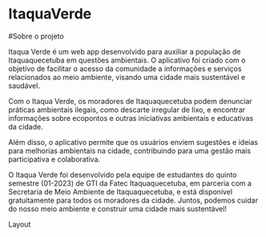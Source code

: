 # ItaquaVerde

#Sobre o projeto

Itaqua Verde é um web app desenvolvido para auxiliar a população de Itaquaquecetuba em questões ambientais. O aplicativo foi criado com o objetivo de facilitar o acesso da comunidade a informações e serviços relacionados ao meio ambiente, visando uma cidade mais sustentável e saudável.

Com o Itaqua Verde, os moradores de Itaquaquecetuba podem denunciar práticas ambientais ilegais, como descarte irregular de lixo, e encontrar informações sobre ecopontos e outras iniciativas ambientais e educativas da cidade.

Além disso, o aplicativo permite que os usuários enviem sugestões e ideias para melhorias ambientais na cidade, contribuindo para uma gestão mais participativa e colaborativa.

O Itaqua Verde foi desenvolvido pela equipe de estudantes do quinto semestre (01-2023) de GTI da Fatec Itaquaquecetuba, em parceria com a Secretaria de Meio Ambiente de Itaquaquecetuba, e está disponível gratuitamente para todos os moradores da cidade. Juntos, podemos cuidar do nosso meio ambiente e construir uma cidade mais sustentável!


Layout 

